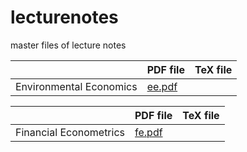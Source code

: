 # lecturenotes
master files of lecture notes

|                 | PDF file                                                      | TeX file |
|-----------------|---------------------------------------------------------------|----------|
| Environmental Economics | [ee.pdf](https://nbviewer.org/github/oddish3/lecturenotes/blob/master/environment-econ_master.pdf) |          |

|                 | PDF file                                                      | TeX file |
|-----------------|---------------------------------------------------------------|----------|
| Financial Econometrics | [fe.pdf](https://nbviewer.org/github/oddish3/lecturenotes/blob/master/financial-econ_master.pdf) |          |
